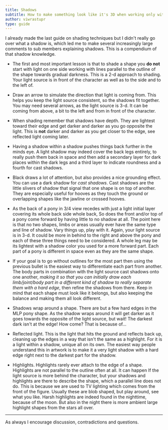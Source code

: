 ```yaml
---
title: Shadows
subtitle: How to make something look like it's 3D when working only with two
author: viwrastupr
type: guide
---
```

<Ponymote mote="derp" text="Hello again!"/>
<Ponymote mote="derpyhappy" text="I hope all of you find this guide useful."/>

I already made the last guide on shading techniques but I didn't really go over what a shadow is, which led me to make several increasingly large comments to sub members explaining shadows. This is a compendium of that shadow knowledge.

-   The first and most important lesson is that to shade a shape you **do not** start with light on one side working with lines parallel to the outline of the shape towards gradual darkness. This is a 2-d approach to shading. Your light source is in front of the character as well as to the side and to the left of.

-   Draw an arrow to simulate the direction that light is coming from. This helps you keep the light source consistent, so the shadows fit together. You may need several arrows, as the light source is 3-d. It can be coming from above, a bit to the left and from in front of the character.

-   When shading remember that shadows have depth. They are lightest toward their edge and get darker and darker as you go opposite the light. This is **not** darker and darker as you get closer to the edge, see reflected light coming later.

-   Having a shadow within a shadow pushes things back further in the minds eye. A light shadow may indeed cover the back legs entirely, to really push them back in space and then add a secondary layer for dark places within the dark legs and a third layer to indicate roundness and a fourth for cast shadows.

-   Black draws a lot of attention, but also provides a nice grounding effect. You can use a dark shadow for _cast shadows_. Cast shadows are the little slivers of shadow that signal that one shape is on top of another. They are especially useful for hooves as they touch the ground or overlapping shapes like the jawline or crossed hooves.

-   As the back of a pony in 3/4 view recedes with just a light initial layer covering its whole back side whole back, So does the front and/or top of a pony come forward by having little to no shadow at all. <Ponymote mote="twismile" text="Don't stop reading yet, there's more to learn!"/> The point here is that no two shapes, limbs or areas usually ever have the same type and line of shadow. Vary things up, play with it. Again, your light source is in 3-d. It could be more in behind to the right and above the pony and each of these three things need to be considered. A whole leg may be its lightest with a shadow color you used for a more forward part. Each part of a pony is different in space even as they are the same shape.

-   If your goal is to go without outlines for the most part then using the previous bullet is the easiest way to differentiate each part from another. The body parts in combination with the light source cast shadows onto one another, _making it so that you can initially draw each limb/joint/body part in a different kind of shadow to really separate them with a hard edge_, then refine the shadows from there. Keep in mind that each shape must look like it belongs, but also keeping the balance and making them all look different.

-   Shadows wrap around a shape. There are but a few hard edges in the MLP pony shape. As the shadow wraps around it will get darker as it goes towards the opposite of the light source, but wait! The darkest dark isn't at the edge! How come? That is because of...

-   Reflected light. This is the light that hits the ground and reflects back up, cleaning up the edges in a way that isn't the same as a highlight. For it is a light within a shadow, unique all on its own. The easiest way people understand this in artwork is to make it a very light shadow with a hard edge right next to the darkest part for the shadow.

-   Highlights. Highlights rarely ever attach to the edge of a shape. Highlights are not parallel to the outline often at all. It can happen If the light source is more behind the character, but your shadows and highlights are there to describe the shape, which a parallel line does not do. This is because we are used to TV lighting which comes from the front of the figure. Usually these are blob shaped, but play around, see what you like. Harsh highlights are indeed found in the nighttime, because of the moon. But also in the night there is more ambient large highlight shapes from the stars all over.

-----

As always I encourage discussion, contradictions and questions.
<Ponymote mote="twismile" text="Guide?"/>
<Ponymote mote="twismug" text="Check."/>
<Ponymote mote="twistare" text="Bullet points?"/>
<Ponymote mote="twibeam" text="Check"/>
<Ponymote mote="twipride" text="Got everything covered?"/>
<Ponymote mote="twicrazy" text="No?  What!"/>
<Ponymote mote="derpwizard" text="Sorry... I do what I can."/>